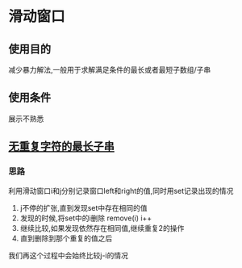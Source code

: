 # 滑动窗口

## 使用目的

减少暴力解法,一般用于求解满足条件的最长或者最短子数组/子串



## 使用条件

展示不熟悉



## [无重复字符的最长子串](https://leetcode-cn.com/problems/longest-substring-without-repeating-characters/)

### 思路

利用滑动窗口i和j分别记录窗口left和right的值,同时用set记录出现的情况

1. j不停的扩张,直到发现set中存在相同的值
2. 发现的时候,将set中的i删除 remove(i)  i++
3. 继续比较,如果发现依然存在相同值,继续重复2的操作
4. 直到删除到那个重复的值之后

我们再这个过程中会始终比较j-i的情况





